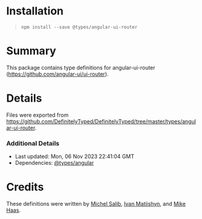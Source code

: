 # Installation
> `npm install --save @types/angular-ui-router`

# Summary
This package contains type definitions for angular-ui-router (https://github.com/angular-ui/ui-router).

# Details
Files were exported from https://github.com/DefinitelyTyped/DefinitelyTyped/tree/master/types/angular-ui-router.

### Additional Details
 * Last updated: Mon, 06 Nov 2023 22:41:04 GMT
 * Dependencies: [@types/angular](https://npmjs.com/package/@types/angular)

# Credits
These definitions were written by [Michel Salib](https://github.com/michelsalib), [Ivan Matiishyn](https://github.com/matiishyn), and [Mike Haas](https://github.com/mikehaas763).

